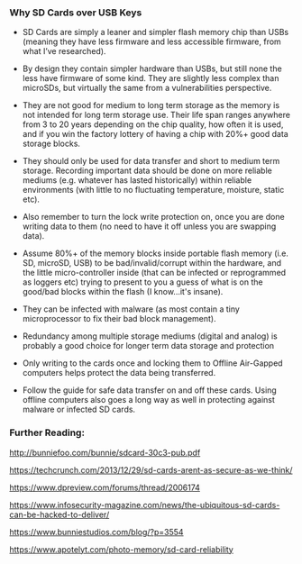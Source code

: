 ### Why SD Cards over USB Keys

- SD Cards are simply a leaner and simpler flash memory chip than USBs (meaning they have less firmware and less accessible firmware, from what I’ve researched).

- By design they contain simpler hardware than USBs, but still none the less have firmware of some kind. They are slightly less complex than microSDs, but virtually the same from a vulnerabilities perspective.

- They are not good for medium to long term storage as the memory is not intended for long term storage use. Their life span ranges anywhere from 3 to 20 years depending on the chip quality, how often it is used, and if you win the factory lottery of having a chip with 20%+ good data storage blocks.

- They should only be used for data transfer and short to medium term storage. Recording important data should be done on more reliable mediums (e.g. whatever has lasted historically) within reliable environments (with little to no fluctuating temperature, moisture, static etc).

- Also remember to turn the lock write protection on, once you are done writing data to them (no need to have it off unless you are swapping data).

- Assume 80%+ of the memory blocks inside portable flash memory (i.e. SD, microSD, USB) to be bad/invalid/corrupt within the hardware, and the little micro-controller inside (that can be infected or reprogrammed as loggers etc) trying to present to you a guess of what is on the good/bad blocks within the flash (I know...it's insane).

- They can be infected with malware (as most contain a tiny microprocessor to fix their bad block management).

- Redundancy among multiple storage mediums (digital and analog) is probably a good choice for longer term data storage and protection

- Only writing to the cards once and locking them to Offline Air-Gapped computers helps protect the data being transferred.

- Follow the guide for safe data transfer on and off these cards. Using offline computers also goes a long way as well in protecting against malware or infected SD cards.

### Further Reading:
http://bunniefoo.com/bunnie/sdcard-30c3-pub.pdf

https://techcrunch.com/2013/12/29/sd-cards-arent-as-secure-as-we-think/

https://www.dpreview.com/forums/thread/2006174

https://www.infosecurity-magazine.com/news/the-ubiquitous-sd-cards-can-be-hacked-to-deliver/ 

https://www.bunniestudios.com/blog/?p=3554

https://www.apotelyt.com/photo-memory/sd-card-reliability